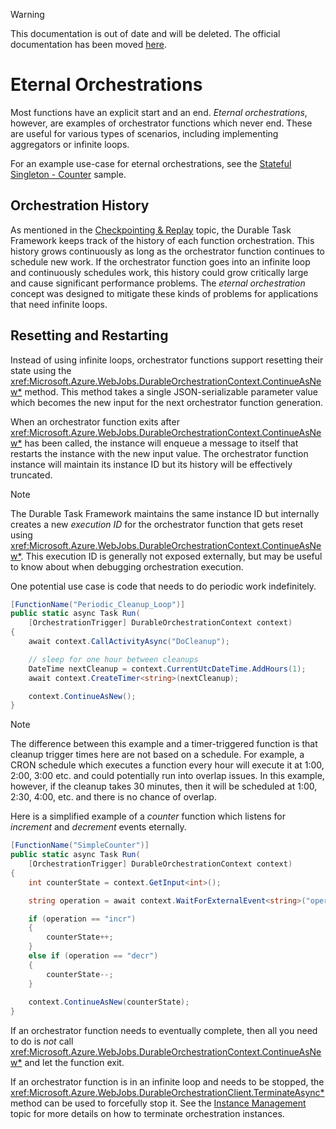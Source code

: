 > [!WARNING]
> This documentation is out of date and will be deleted. The official documentation has been moved [here](https://docs.microsoft.com/en-us/azure/azure-functions/durable-functions-eternal-orchestrations).

# Eternal Orchestrations
Most functions have an explicit start and an end. *Eternal orchestrations*, however, are examples of orchestrator functions which never end. These are useful for various types of scenarios, including implementing aggregators or infinite loops.

For an example use-case for eternal orchestrations, see the [Stateful Singleton - Counter](../samples/counter.md) sample.

## Orchestration History
As mentioned in the [Checkpointing & Replay](./checkpointing-and-replay.md) topic, the Durable Task Framework keeps track of the history of each function orchestration. This history grows continuously as long as the orchestrator function continues to schedule new work. If the orchestrator function goes into an infinite loop and continuously schedules work, this history could grow critically large and cause significant performance problems. The *eternal orchestration* concept was designed to mitigate these kinds of problems for applications that need infinite loops.

## Resetting and Restarting
Instead of using infinite loops, orchestrator functions support resetting their state using the <xref:Microsoft.Azure.WebJobs.DurableOrchestrationContext.ContinueAsNew*> method. This method takes a single JSON-serializable parameter value which becomes the new input for the next orchestrator function generation.

When an orchestrator function exits after <xref:Microsoft.Azure.WebJobs.DurableOrchestrationContext.ContinueAsNew*> has been called, the instance will enqueue a message to itself that restarts the instance with the new input value. The orchestrator function instance will maintain its instance ID but its history will be effectively truncated.

> [!NOTE]
> The Durable Task Framework maintains the same instance ID but internally creates a new *execution ID* for the orchestrator function that gets reset using <xref:Microsoft.Azure.WebJobs.DurableOrchestrationContext.ContinueAsNew*>. This execution ID is generally not exposed externally, but may be useful to know about when debugging orchestration execution.

One potential use case is code that needs to do periodic work indefinitely.

```csharp
[FunctionName("Periodic_Cleanup_Loop")]
public static async Task Run(
    [OrchestrationTrigger] DurableOrchestrationContext context)
{
    await context.CallActivityAsync("DoCleanup");

    // sleep for one hour between cleanups
    DateTime nextCleanup = context.CurrentUtcDateTime.AddHours(1);
    await context.CreateTimer<string>(nextCleanup);

    context.ContinueAsNew();
}
```

> [!NOTE]
> The difference between this example and a timer-triggered function is that cleanup trigger times here are not based on a schedule. For example, a CRON schedule which executes a function every hour will execute it at 1:00, 2:00, 3:00 etc. and could potentially run into overlap issues. In this example, however, if the cleanup takes 30 minutes, then it will be scheduled at 1:00, 2:30, 4:00, etc. and there is no chance of overlap.

Here is a simplified example of a *counter* function which listens for *increment* and *decrement* events eternally.
```csharp
[FunctionName("SimpleCounter")]
public static async Task Run(
    [OrchestrationTrigger] DurableOrchestrationContext context)
{
    int counterState = context.GetInput<int>();

    string operation = await context.WaitForExternalEvent<string>("operation");

    if (operation == "incr")
    {
        counterState++;
    }
    else if (operation == "decr")
    {
        counterState--;
    }
    
    context.ContinueAsNew(counterState);
}
```

If an orchestrator function needs to eventually complete, then all you need to do is *not* call <xref:Microsoft.Azure.WebJobs.DurableOrchestrationContext.ContinueAsNew*> and let the function exit.

If an orchestrator function is in an infinite loop and needs to be stopped, the <xref:Microsoft.Azure.WebJobs.DurableOrchestrationClient.TerminateAsync*> method can be used to forcefully stop it. See the [Instance Management](./instance-management.md) topic for more details on how to terminate orchestration instances.